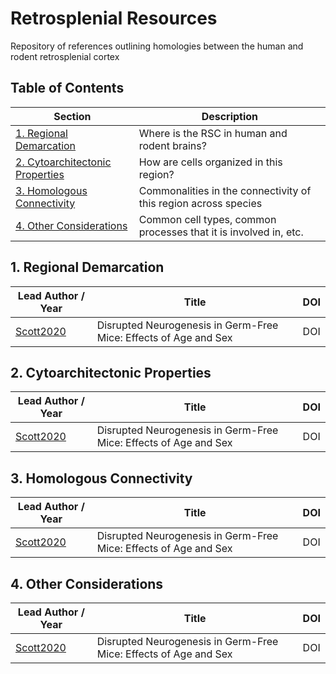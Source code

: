 # Retrosplenial Resources

Repository of references outlining homologies between the human and rodent retrosplenial cortex

## Table of Contents

| Section  | Description | 
| ------------- | ------------- | 
| [1. Regional Demarcation](#regdem)   | Where is the RSC in human and rodent brains?  |
| [2. Cytoarchitectonic Properties](#cyto)   | How are cells organized in this region?  |
| [3. Homologous Connectivity](#connect)  | Commonalities in the connectivity of this region across species |
| [4. Other Considerations](#other)  | Common cell types, common processes that it is involved in, etc. |

<a name="regdem"/>

## 1. Regional Demarcation

| Lead Author / Year  | Title | DOI |
| ------------- | ------------- | --------- |
| [Scott2020](https://github.com/dterstege/PublicationRepo/tree/main/Scott2020) | Disrupted Neurogenesis in Germ-Free Mice: Effects of Age and Sex | DOI |

<a name="cyto"/>

## 2. Cytoarchitectonic Properties

| Lead Author / Year  | Title | DOI |
| ------------- | ------------- | --------- |
| [Scott2020](https://github.com/dterstege/PublicationRepo/tree/main/Scott2020) | Disrupted Neurogenesis in Germ-Free Mice: Effects of Age and Sex | DOI |

<a name="connect"/>

## 3. Homologous Connectivity

| Lead Author / Year  | Title | DOI |
| ------------- | ------------- | --------- |
| [Scott2020](https://github.com/dterstege/PublicationRepo/tree/main/Scott2020) | Disrupted Neurogenesis in Germ-Free Mice: Effects of Age and Sex | DOI |

<a name="other"/>

## 4. Other Considerations

| Lead Author / Year  | Title | DOI |
| ------------- | ------------- | --------- |
| [Scott2020](https://github.com/dterstege/PublicationRepo/tree/main/Scott2020) | Disrupted Neurogenesis in Germ-Free Mice: Effects of Age and Sex | DOI |

